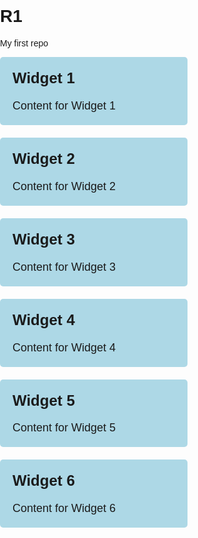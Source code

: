 # R1
My first repo
<!DOCTYPE html>
<html>
<head>
  <title>Dashboard</title>
  <style>
    body {
      font-family: Arial, sans-serif;
      margin: 0;
      padding: 0;
    }

    .dashboard {
      display: flex;
      flex-wrap: wrap;
      justify-content: space-between;
      padding: 20px;
    }

    .widget {
      width: 300px;
      background-color:lightblue;
      padding: 20px;
      margin-bottom: 20px;
      border-radius: 5px;
      box-sizing: border-box;
    }

    .widget h2 {
      margin-top: 0;
      font-size: 24px;
    }

    .widget p {
      margin-bottom: 0;
      font-size: 18px;
    }
  </style>
</head>
<body>
  <div class="dashboard">
    <div class="widget">
      <h2>Widget 1</h2>
      <p>Content for Widget 1</p>
    </div>
    <div class="widget">
      <h2>Widget 2</h2>
      <p>Content for Widget 2</p>
    </div>
    <div class="widget">
      <h2>Widget 3</h2>
      <p>Content for Widget 3</p>
    </div>
    <div class="widget">
      <h2>Widget 4</h2>
      <p>Content for Widget 4</p>
    </div>
    <div class="widget">
      <h2>Widget 5</h2>
      <p>Content for Widget 5</p>
    </div>
    <div class="widget">
      <h2>Widget 6</h2>
      <p>Content for Widget 6</p>
    </div>
  </div>
</body>
</html>



